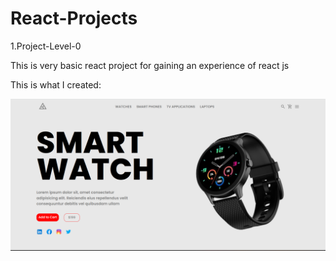 # React-Projects

1.Project-Level-0

This is very basic react project for gaining an experience of react js

This is what I created: 

![Output image](Project-level-0/src/images/Output.png)
